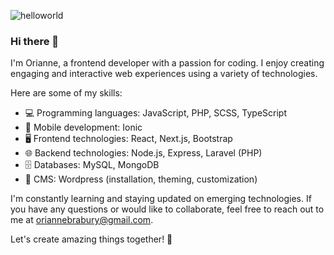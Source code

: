 ![helloworld](https://github.com/Annween/image/blob/main/final_version.png)

### Hi there 👋

I'm Orianne, a frontend developer with a passion for coding. I enjoy creating engaging and interactive web experiences using a variety of technologies. 

Here are some of my skills:

- 💻 Programming languages: JavaScript, PHP, SCSS, TypeScript
- 📱 Mobile development: Ionic
- 🖥️ Frontend technologies: React, Next.js, Bootstrap
- 🌐 Backend technologies: Node.js, Express, Laravel (PHP)
- 🗄️ Databases: MySQL, MongoDB
- 📝 CMS: Wordpress (installation, theming, customization)

I'm constantly learning and staying updated on emerging technologies. If you have any questions or would like to collaborate, feel free to reach out to me at oriannebrabury@gmail.com.

Let's create amazing things together! 🚀
